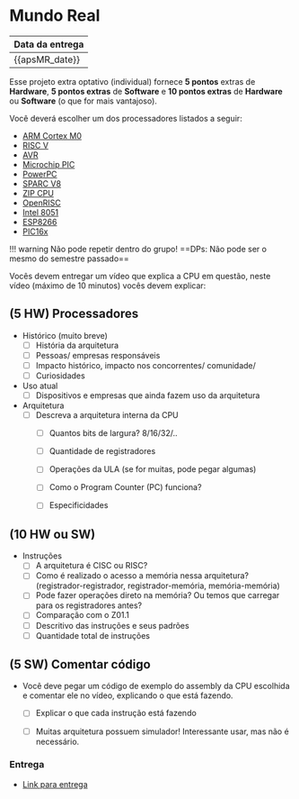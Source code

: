 # Mundo Real

| Data da entrega| 
|----------------|
| {{apsMR_date}} |


Esse projeto extra optativo (individual) fornece **5 pontos** 
extras de **Hardware**, **5 pontos extras** de **Software** e **10 pontos extras** de **Hardware** ou **Software** (o que for mais vantajoso). 

Você deverá escolher um dos processadores listados a seguir:

- [ARM Cortex M0](https://en.wikipedia.org/wiki/ARM_Cortex-M)
- [RISC V](https://en.wikipedia.org/wiki/RISC-V)
- [AVR](https://www.google.com/search?q=avr+microcontroller+wiki)
- [Microchip PIC ](https://en.wikipedia.org/wiki/PIC_microcontrollers)
- [PowerPC](https://en.wikipedia.org/wiki/PowerPC)
- [SPARC V8](https://en.wikipedia.org/wiki/SPARC)
- [ZIP CPU](https://zipcpu.com/)
- [OpenRISC](https://openrisc.io/)
- [Intel 8051](https://en.wikipedia.org/wiki/8051)
- [ESP8266](https://en.wikipedia.org/wiki/ESP8266)
- [PIC16x](https://en.wikipedia.org/wiki/PIC16x84)

!!! warning 
    Não pode repetir dentro do grupo!
    ==DPs: Não pode ser o mesmo do semestre passado==

Vocês devem entregar um vídeo que explica a CPU em questão, neste vídeo (máximo de 10 minutos) vocês devem explicar:

## (5 HW) Processadores

- Histórico (muito breve)
    - [ ] História da arquitetura
    - [ ] Pessoas/ empresas responsáveis
    - [ ] Impacto histórico, impacto nos concorrentes/ comunidade/
    - [ ] Curiosidades
    
- Uso atual
    - [ ] Dispositivos e empresas que ainda fazem uso da arquitetura
    
- Arquitetura
    - [ ] Descreva a arquitetura interna da CPU
        - [ ] Quantos bits de largura? 8/16/32/..
        - [ ] Quantidade de registradores
        - [ ] Operações da ULA (se for muitas, pode pegar algumas)
        - [ ] Como o Program Counter (PC) funciona?         
        - [ ] Especificidades
    
    
<!-- ==Muito importante sempre que possível realizar uma comparação com a nossa CPU== -->

## (**10 HW ou SW**) 

- Instruções
    - [ ] A arquitetura é CISC ou RISC?
    - [ ] Como é realizado o acesso a memória nessa arquitetura? (registrador-registrador, registrador-memória, memória-memória)
    - [ ] Pode fazer operações direto na memória? Ou temos que carregar para os registradores antes?
    - [ ] Comparação com o Z01.1
    - [ ] Descritivo das instruções e seus padrões
    - [ ] Quantidade total de instruções

## (**5 SW**) Comentar código

- Você deve pegar um código de exemplo do assembly da CPU escolhida e comentar ele no vídeo, explicando o que está fazendo.
    - [ ] Explicar o que cada instrução está fazendo
    - [ ] Muitas arquitetura possuem simulador! Interessante usar, mas não é necessário.


### Entrega

- [Link para entrega](https://forms.gle/73hGCaqN5Wo88qEQ7)

